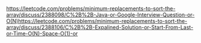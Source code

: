 https://leetcode.com/problems/minimum-replacements-to-sort-the-array/discuss/2388098/C%2B%2B-Java-or-Google-Interview-Question-or-O(N)
​
​
https://leetcode.com/problems/minimum-replacements-to-sort-the-array/discuss/2388106/C%2B%2B-Expalined-Solution-or-Start-From-Last-or-Time-O(N)-Space-O(1)-or
​
​